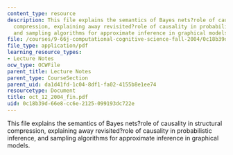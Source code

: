 ```yaml
---
content_type: resource
description: This file explains the semantics of Bayes nets?role of causality in structural
  compression, explaining away revisited?role of causality in probabilistic inference,
  and sampling algorithms for approximate inference in graphical models.
file: /courses/9-66j-computational-cognitive-science-fall-2004/0c18b39d66e8cc6e2125099193dc722e_oct_12_2004_fin.pdf
file_type: application/pdf
learning_resource_types:
- Lecture Notes
ocw_type: OCWFile
parent_title: Lecture Notes
parent_type: CourseSection
parent_uid: da1d41fd-1c04-8df1-fa02-4155b8e1ee74
resourcetype: Document
title: oct_12_2004_fin.pdf
uid: 0c18b39d-66e8-cc6e-2125-099193dc722e
---
```

This file explains the semantics of Bayes nets?role of causality in structural compression, explaining away revisited?role of causality in probabilistic inference, and sampling algorithms for approximate inference in graphical models.

